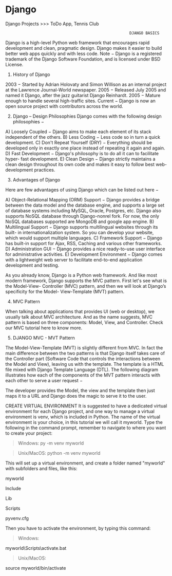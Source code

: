 # Django
Django Projects >>>
ToDo App,
Tennis Club

                                                          DJANGO BASICS

Django is a high-level Python web framework that encourages rapid development and clean, pragmatic design. Django makes it easier to build better web apps quickly and with less code. Note − Django is a registered trademark of the Django Software Foundation, and is licensed under BSD License. 

1) History of Django 

2003 − Started by Adrian Holovaty and Simon Willison as an internal project at the Lawrence Journal-World newspaper.
2005 − Released July 2005 and named it Django, after the jazz guitarist Django Reinhardt. 
2005 − Mature enough to handle several high-traffic sites. 
Current − Django is now an open source project with contributors across the world. 

2) Django – Design Philosophies Django comes with the following design philosophies − 

A) Loosely Coupled − Django aims to make each element of its stack independent of the others. 
B) Less Coding − Less code so in turn a quick development. 
C) Don't Repeat Yourself (DRY) − Everything should be developed only in exactly one place instead of repeating it again and again. 
D) Fast Development − Django's philosophy is to do all it can to facilitate hyper- fast development. 
E) Clean Design − Django strictly maintains a clean design throughout its own code and makes it easy to follow best web-development practices. 

3) Advantages of Django 

Here are few advantages of using Django which can be listed out here − 

A) Object-Relational Mapping (ORM) Support − Django provides a bridge between the data model and the database engine, and supports a large set of database systems including MySQL, Oracle, Postgres, etc. Django also supports NoSQL database through Django-nonrel fork. For now, the only NoSQL databases supported are MongoDB and google app engine. 
B) Multilingual Support − Django supports multilingual websites through its built- in internationalization system. So you can develop your website, which would support multiple languages. 
C) Framework Support − Django has built-in support for Ajax, RSS, Caching and various other frameworks. 
D) Administration GUI − Django provides a nice ready-to-use user interface for administrative activities. 
E) Development Environment − Django comes with a lightweight web server to facilitate end-to-end application development and testing.


As you already know, Django is a Python web framework. And like most modern framework, Django supports the MVC pattern. First let's see what is the Model-View- Controller (MVC) pattern, and then we will look at Django’s specificity for the Model- View-Template (MVT) pattern.


4) MVC Pattern 

When talking about applications that provides UI (web or desktop), we usually talk about MVC architecture. And as the name suggests, MVC pattern is based on three components: Model, View, and Controller. Check our MVC tutorial here to know more.

5) DJANGO MVC - MVT Pattern 

The Model-View-Template (MVT) is slightly different from MVC. In fact the main difference between the two patterns is that Django itself takes care of the Controller part (Software Code that controls the interactions between the Model and View), leaving us with the template. The template is a HTML file mixed with Django Template Language (DTL). The following diagram illustrates how each of the components of the MVT pattern interacts with each other to serve a user request −

The developer provides the Model, the view and the template then just maps it to a URL and Django does the magic to serve it to the user.

CREATE VIRTUAL ENVIRONMENT
It is suggested to have a dedicated virtual environment for each Django project, and one way to manage a virtual environment is venv, which is included in Python.
The name of the virtual environment is your choice, in this tutorial we will call it myworld.
Type the following in the command prompt, remember to navigate to where you want to create your project:

> Windows:
> py -m venv myworld

> Unix/MacOS:
> python -m venv myworld

This will set up a virtual environment, and create a folder named "myworld" with subfolders and files, like this:

  myworld

  Include

  Lib
  
  Scripts
  
  pyvenv.cfg

Then you have to activate the environment, by typing this command:

> Windows:

myworld\Scripts\activate.bat

> Unix/MacOS:

source myworld/bin/activate





































